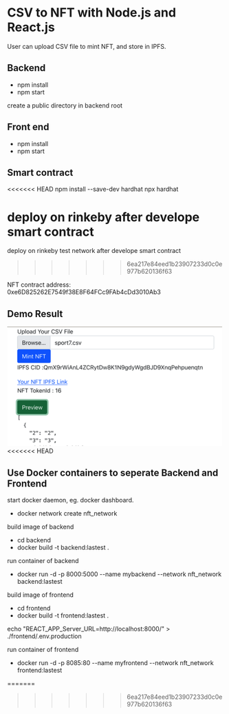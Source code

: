 # CSV to NFT with Node.js and React.js

User can upload CSV file to mint NFT, and store in IPFS.


## Backend
- npm install
- npm start

create a public directory in backend root

## Front end
- npm install
- npm start

## Smart contract

<<<<<<< HEAD
npm install --save-dev hardhat
npx hardhat

deploy on rinkeby after develope smart contract 
=======
deploy on rinkeby test network after develope smart contract 
>>>>>>> 6ea217e84eed1b23907233d0c0e977b620136f63

NFT contract address: 0xe6D825262E7549f38E8F64FCc9FAb4cDd3010Ab3

## Demo Result

<img src="demo.png" width="500px" /> 
<<<<<<< HEAD

## Use Docker containers to seperate Backend and Frontend

start docker daemon, eg. docker dashboard.

- docker network create nft_network

build image of backend

- cd backend
- docker build -t backend:lastest .

run container of backend
- docker run -d -p 8000:5000 --name mybackend --network nft_network backend:lastest

build image of frontend

- cd frontend
- docker build -t frontend:lastest .

echo "REACT_APP_Server_URL=http://localhost:8000/" > ./frontend/.env.production

run container of frontend
- docker run -d -p 8085:80 --name myfrontend --network nft_network frontend:lastest



=======
>>>>>>> 6ea217e84eed1b23907233d0c0e977b620136f63
